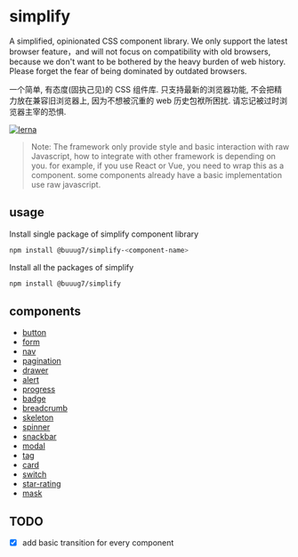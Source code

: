 # simplify

A simplified, opinionated CSS component library. We only support the latest browser feature，and will not focus on compatibility with old browsers, because we don't want to be bothered by the heavy burden of web history. Please forget the fear of being dominated by outdated browsers.

一个简单, 有态度(固执己见)的 CSS 组件库. 只支持最新的浏览器功能, 不会把精力放在兼容旧浏览器上, 因为不想被沉重的 web 历史包袱所困扰. 请忘记被过时浏览器主宰的恐惧.

[![lerna](https://img.shields.io/badge/maintained%20with-lerna-cc00ff.svg)](https://lerna.js.org/)

> Note: The framework only provide style and basic interaction with raw Javascript, how to integrate with other framework is depending on you. for example, if you use React or Vue, you need to wrap this as a component. some components already have a basic implementation use raw javascript.

## usage

Install single package of simplify component library

```bash
npm install @buuug7/simplify-<component-name>
```

Install all the packages of simplify

```bash
npm install @buuug7/simplify
```

## components

- [button](packages/button/README.md)
- [form](packages/form/README.md)
- [nav](packages/nav/README.md)
- [pagination](packages/pagination/README.md)
- [drawer](packages/drawer/README.md)
- [alert](packages/alert/README.md)
- [progress](packages/progress/README.md)
- [badge](packages/badge/README.md)
- [breadcrumb](packages/breadcrumb/README.md)
- [skeleton](packages/skeleton/README.md)
- [spinner](packages/spinner/README.md)
- [snackbar](packages/snackbar/README.md)
- [modal](packages/modal/README.md)
- [tag](packages/tag/README.md)
- [card](packages/card/README.md)
- [switch](packages/switch/README.md)
- [star-rating](packages/star-rating/README.md)
- [mask](packages/mask/README.md)


## TODO

+ [x] add basic transition for every component
